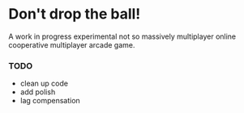 # Don't drop the ball!

A work in progress experimental not so massively multiplayer online cooperative multiplayer arcade game.

### TODO
- clean up code
- add polish
- lag compensation